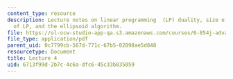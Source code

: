 ```yaml
---
content_type: resource
description: Lecture notes on linear programming  (LP) duality, size of LP, complexity
  of LP, and the ellipsoid algorithm.
file: https://ol-ocw-studio-app-qa.s3.amazonaws.com/courses/6-854j-advanced-algorithms-fall-2008/6713f99d2b7c4c6adfc645c33b835059_lect9_24.pdf
file_type: application/pdf
parent_uid: 0c7799cb-567d-771c-67b5-02098ae5d848
resourcetype: Document
title: Lecture 4
uid: 6713f99d-2b7c-4c6a-dfc6-45c33b835059
---
```

